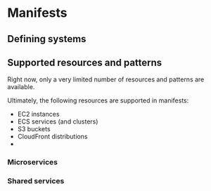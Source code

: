 # Manifests


## Defining systems




## Supported resources and patterns

Right now, only a very limited number of resources and patterns are available.

Ultimately, the following resources are supported in manifests:


- EC2 instances
- ECS services (and clusters)
- S3 buckets
- CloudFront distributions
-

### Microservices


### Shared services
